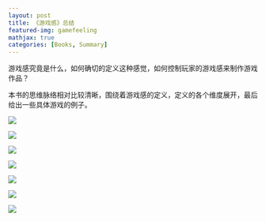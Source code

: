 ```yaml
---
layout: post
title: 《游戏感》总结
featured-img: gamefeeling
mathjax: true
categories: [Books, Summary]
---
```


游戏感究竟是什么，如何确切的定义这种感觉，如何控制玩家的游戏感来制作游戏作品？

<!--more-->

本书的思维脉络相对比较清晰，围绕着游戏感的定义，定义的各个维度展开，最后给出一些具体游戏的例子。


![]({{site.img_url}}/books/game_feeling/1.png)

![]({{site.img_url}}/books/game_feeling/2.png)

![]({{site.img_url}}/books/game_feeling/3.png)

![]({{site.img_url}}/books/game_feeling/4.png)

![]({{site.img_url}}/books/game_feeling/5.png)

![]({{site.img_url}}/books/game_feeling/6.png)

![]({{site.img_url}}/books/game_feeling/7.png)


